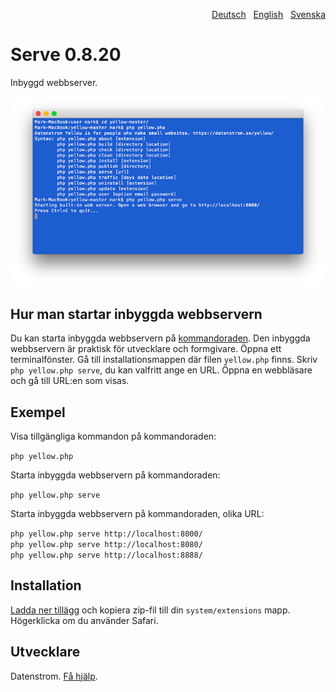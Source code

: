 <p align="right"><a href="README-de.md">Deutsch</a> &nbsp; <a href="README.md">English</a> &nbsp; <a href="README-sv.md">Svenska</a></p>

# Serve 0.8.20

Inbyggd webbserver.

<p align="center"><img src="serve-screenshot.png?raw=true" alt="Skärmdump"></p>

## Hur man startar inbyggda webbservern

Du kan starta inbyggda webbservern på [kommandoraden](https://github.com/datenstrom/yellow-extensions/tree/master/source/command/README-sv.md). Den inbyggda webbservern är praktisk för utvecklare och formgivare. Öppna ett terminalfönster. Gå till installationsmappen där filen `yellow.php` finns. Skriv `php yellow.php serve`, du kan valfritt ange en URL. Öppna en webbläsare och gå till URL:en som visas.

## Exempel

Visa tillgängliga kommandon på kommandoraden:

`php yellow.php`

Starta inbyggda webbservern på kommandoraden:

`php yellow.php serve`  

Starta inbyggda webbservern på kommandoraden, olika URL:

`php yellow.php serve http://localhost:8000/`  
`php yellow.php serve http://localhost:8080/`  
`php yellow.php serve http://localhost:8888/`  

## Installation

[Ladda ner tillägg](https://github.com/datenstrom/yellow-extensions/raw/master/downloads/serve.zip) och kopiera zip-fil till din `system/extensions` mapp. Högerklicka om du använder Safari.

## Utvecklare

Datenstrom. [Få hjälp](https://datenstrom.se/sv/yellow/help/).

